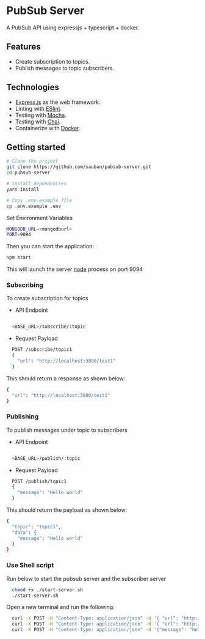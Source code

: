 # PubSub Server

A PubSub API using expressjs + typescript + docker.

## Features

- Create subscription to topics.
- Publish messages to topic subscribers.

## Technologies

- [Express.js](https://expressjs.com/) as the web framework.
- Linting with [ESlint](https://github.com/eslint/eslint/).
- Testing with [Mocha](https://mochajs.org/).
- Testing with [Chai](https://www.chaijs.com/).
- Containerize with [Docker](https://www.docker.com/).

## Getting started

```sh
# Clone the project
git clone https://github.com/sauban/pubsub-server.git
cd pubsub-server

# Install dependencies
yarn install

# Copy .env.example file
cp .env.example .env

```

Set Environment Variables

```sh
MONGODB_URL=<mongodburl>
PORT=9094
```

Then you can start the application:

```sh
npm start
```

This will launch the server [node](https://nodejs.org/en/) process on port 9094

### Subscribing

To create subscription for topics

- API Endpoint

```sh

  <BASE_URL>/subscribe/:topic

```

- Request Payload

```sh
  POST /subscribe/topic1
  {
    "url": "http://localhost:3000/test1"
  }
```

This should return a response as shown below:

```sh
{
  "url": "http://localhost:3000/test1"
}
```

### Publishing

To publish messages under topic to subscribers

- API Endpoint

```sh

  <BASE_URL>/publish/:topic

```

- Request Payload

```sh
  POST /publish/topic1
  {
    "message": "Hello world"
  }
```

This should return the payload as shown below:

```sh
{
  "topic": "topic1",
  "data": {
    "message": "Hello world"
  }
}
```

### Use Shell script

Run below to start the pubsub server and the subscriber server

```sh
  chmod +x ./start-server.sh
  ./start-server.sh
```

Open a new terminal and run the following:

```sh
  curl -X POST -H "Content-Type: application/json" -d '{ "url": "http://localhost:4043/hello"}' http://localhost:9009/subscribe/topic1
  curl -X POST -H "Content-Type: application/json" -d '{ "url": "http://localhost:4043/hello2"}' http://localhost:9009/subscribe/topic1
  curl -X POST -H "Content-Type: application/json" -d '{"message": "hello"}' http://localhost:9009/publish/topic1
```